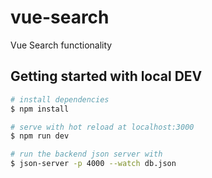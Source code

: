 # vue-search
Vue Search functionality
## Getting started with local DEV

```bash
# install dependencies
$ npm install

# serve with hot reload at localhost:3000
$ npm run dev

# run the backend json server with 
$ json-server -p 4000 --watch db.json
```

